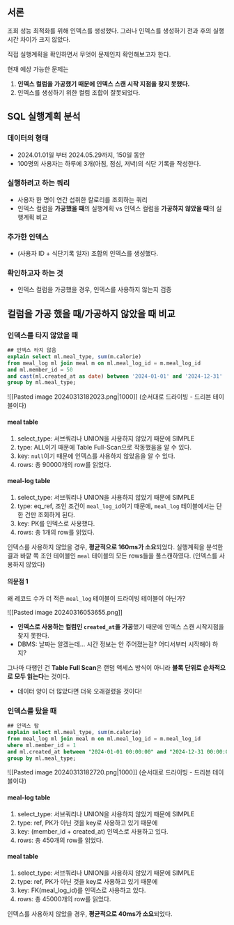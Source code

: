## 서론

조회 성능 최적화를 위해 인덱스를 생성했다.
그러나 인덱스를 생성하기 전과 후의 실행시간 차이가 크지 않았다.

직접 실행계획을 확인하면서 무엇이 문제인지 확인해보고자 한다.

현재 예상 가능한 문제는
1. **인덱스 컬럼을 가공했기 때문에 인덱스 스캔 시작 지점을 찾지 못했다.**
2. 인덱스를 생성하기 위한 컬럼 조합이 잘못되었다.

## SQL 실행계획 분석

### 데이터의 형태

- 2024.01.01일 부터 2024.05.29까지, 150일 동안
- 100명의 사용자는 하루에 3개(아침, 점심, 저녁)의 식단 기록을 작성한다.

### 실행하려고 하는 쿼리

- 사용자 한 명이 연간 섭취한 칼로리를 조회하는 쿼리
- 인덱스 컬럼을 **가공했을 때**의 실행계획 vs 인덱스 컬럼을 **가공하지 않았을 때**의 실행계획 비교

### 추가한 인덱스

- (사용자 ID + 식단기록 일자) 조합의 인덱스를 생성했다.

### 확인하고자 하는 것

- 인덱스 컬럼을 가공했을 경우, 인덱스를 사용하지 않는지 검증


## 컬럼을 가공 했을 때/가공하지 않았을 때 비교

### 인덱스를 타지 않았을 때

```sql
## 인덱스 타지 않음  
explain select ml.meal_type, sum(m.calorie)  
from meal_log ml join meal m on ml.meal_log_id = m.meal_log_id  
and ml.member_id = 50  
and cast(ml.created_at as date) between '2024-01-01' and '2024-12-31'  
group by ml.meal_type;
```

![[Pasted image 20240313182023.png|1000]]
(순서대로 드라이빙 - 드리븐 테이블이다)
#### meal table
1. select_type: 서브쿼리나 UNION을 사용하지 않았기 때문에 SIMPLE
2. type: ALL이기 때문에 Table Full-Scan으로 작동했음을 알 수 있다.
3. key: `null`이기 때문에 인덱스를 사용하지 않았음을 알 수 있다.
4. rows: 총 90000개의 row를 읽었다.
#### meal-log table
1. select_type: 서브쿼리나 UNION을 사용하지 않았기 때문에 SIMPLE
2. type: eq_ref, 조인 조건이 `meal_log_id`이기 때문에, `meal_log` 테이블에서는 단 한 건만 조회하게 된다.
3. key: PK를 인덱스로 사용했다.
4. rows: 총 1개의 row를 읽었다.

인덱스를 사용하지 않았을 경우, **평균적으로 160ms가 소요**되었다.
실행계획을 분석한 결과 바깥 쪽 조인 테이블인 `meal` 테이블의 모든 rows들을 풀스캔하였다. (인덱스를 사용하지 않았다)

#### 의문점 1

왜 레코드 수가 더 적은 `meal_log` 테이블이 드라이빙 테이블이 아닌가?






![[Pasted image 20240316053655.png]]

- **인덱스로 사용하는 컬럼인 `created_at`을 가공**했기 때문에 인덱스 스캔 시작지점을 찾지 못한다.
-  DBMS: 날짜는 알겠는데... 시간 정보는 안 주어졌는걸? 어디서부터 시작해야 하지?

그나마 다행인 건 **Table Full Scan**은 랜덤 액세스 방식이 아니라 **블록 단위로 순차적으로 모두 읽는다**는 것이다.
- 데이터 양이 더 많았다면 더욱 오래걸렸을 것이다!


### 인덱스를 탔을 때

```sql
## 인덱스 탐  
explain select ml.meal_type, sum(m.calorie)  
from meal_log ml join meal m on ml.meal_log_id = m.meal_log_id  
where ml.member_id = 1  
and ml.created_at between "2024-01-01 00:00:00" and "2024-12-31 00:00:00"  
group by ml.meal_type;
```

![[Pasted image 20240313182720.png|1000]]
(순서대로 드라이빙 - 드리븐 테이블이다)
#### meal-log table
1. select_type: 서브쿼리나 UNION을 사용하지 않았기 때문에 SIMPLE
2. type: ref, PK가 아닌 것을 key로 사용하고 있기 때문에
3. key: (member_id + created_at) 인덱스로 사용하고 있다.
4. rows: 총 450개의 row를 읽었다.
#### meal table
1. select_type: 서브쿼리나 UNION을 사용하지 않았기 때문에 SIMPLE
2. type: ref, PK가 아닌 것을 key로 사용하고 있기 때문에
3. key: FK(meal_log_id)를 인덱스로 사용하고 있다.
4. rows: 총 45000개의 row를 읽었다.

인덱스를 사용하지 않았을 경우, **평균적으로 40ms가 소요**되었다.